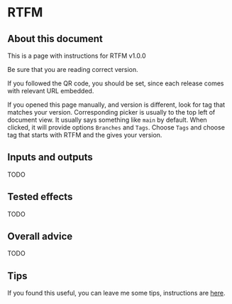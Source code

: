 # RTFM
## About this document
This is a page with instructions for RTFM v1.0.0

Be sure that you are reading correct version.

If you followed the QR code, you should be set, since each release comes with relevant URL embedded.

If you opened this page manually, and version is different, look for tag that matches your version. Corresponding picker is usually to the top left of document view. It usually says something like `main` by default. When clicked, it will provide options `Branches` and `Tags`. Choose `Tags` and choose tag that starts with RTFM and the gives your version.

## Inputs and outputs
TODO

## Tested effects
TODO

## Overall advice
TODO

## Tips
If you found this useful, you can leave me some tips, instructions are [here](../README.md#i-want-to-tip-you-some-).
